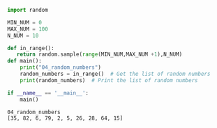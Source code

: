 ```python
import random

MIN_NUM = 0
MAX_NUM = 100
N_NUM = 10

def in_range():
   return random.sample(range(MIN_NUM,MAX_NUM +1),N_NUM)
def main():
    print("04_random_numbers")
    random_numbers = in_range()  # Get the list of random numbers
    print(random_numbers)  # Print the list of random numbers

if __name__ == '__main__':
    main()
```

    04_random_numbers
    [35, 82, 6, 79, 2, 5, 26, 28, 64, 15]
    
